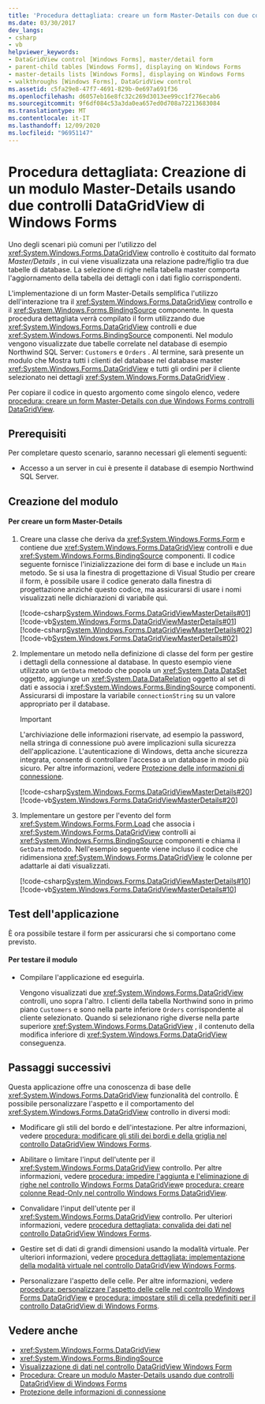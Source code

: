 ```yaml
---
title: 'Procedura dettagliata: creare un form Master-Details con due controlli DataGridView'
ms.date: 03/30/2017
dev_langs:
- csharp
- vb
helpviewer_keywords:
- DataGridView control [Windows Forms], master/detail form
- parent-child tables [Windows Forms], displaying on Windows Forms
- master-details lists [Windows Forms], displaying on Windows Forms
- walkthroughs [Windows Forms], DataGridView control
ms.assetid: c5fa29e8-47f7-4691-829b-0e697a691f36
ms.openlocfilehash: d6057eb16e8fc32c269d3013ee99cc1f276ecab6
ms.sourcegitcommit: 9f6df084c53a3da0ea657ed0d708a72213683084
ms.translationtype: MT
ms.contentlocale: it-IT
ms.lasthandoff: 12/09/2020
ms.locfileid: "96951147"
---
```

# <a name="walkthrough-creating-a-masterdetail-form-using-two-windows-forms-datagridview-controls"></a>Procedura dettagliata: Creazione di un modulo Master-Details usando due controlli DataGridView di Windows Forms

Uno degli scenari più comuni per l'utilizzo del <xref:System.Windows.Forms.DataGridView> controllo è costituito dal formato *Master/Details* , in cui viene visualizzata una relazione padre/figlio tra due tabelle di database. La selezione di righe nella tabella master comporta l'aggiornamento della tabella dei dettagli con i dati figlio corrispondenti.

L'implementazione di un form Master-Details semplifica l'utilizzo dell'interazione tra il <xref:System.Windows.Forms.DataGridView> controllo e il <xref:System.Windows.Forms.BindingSource> componente. In questa procedura dettagliata verrà compilato il form utilizzando due <xref:System.Windows.Forms.DataGridView> controlli e due <xref:System.Windows.Forms.BindingSource> componenti. Nel modulo vengono visualizzate due tabelle correlate nel database di esempio Northwind SQL Server: `Customers` e `Orders` . Al termine, sarà presente un modulo che Mostra tutti i clienti del database nel database master <xref:System.Windows.Forms.DataGridView> e tutti gli ordini per il cliente selezionato nei dettagli <xref:System.Windows.Forms.DataGridView> .

Per copiare il codice in questo argomento come singolo elenco, vedere [procedura: creare un form Master-Details con due Windows Forms controlli DataGridView](create-a-master-detail-form-using-two-datagridviews.md).

## <a name="prerequisites"></a>Prerequisiti

Per completare questo scenario, saranno necessari gli elementi seguenti:

- Accesso a un server in cui è presente il database di esempio Northwind SQL Server.

## <a name="creating-the-form"></a>Creazione del modulo

#### <a name="to-create-a-masterdetail-form"></a>Per creare un form Master-Details

1. Creare una classe che deriva da <xref:System.Windows.Forms.Form> e contiene due <xref:System.Windows.Forms.DataGridView> controlli e due <xref:System.Windows.Forms.BindingSource> componenti. Il codice seguente fornisce l'inizializzazione dei form di base e include un `Main` metodo. Se si usa la finestra di progettazione di Visual Studio per creare il form, è possibile usare il codice generato dalla finestra di progettazione anziché questo codice, ma assicurarsi di usare i nomi visualizzati nelle dichiarazioni di variabile qui.

    [!code-csharp[System.Windows.Forms.DataGridViewMasterDetails#01](~/samples/snippets/csharp/VS_Snippets_Winforms/System.Windows.Forms.DataGridViewMasterDetails/CS/masterdetails.cs#01)]
    [!code-vb[System.Windows.Forms.DataGridViewMasterDetails#01](~/samples/snippets/visualbasic/VS_Snippets_Winforms/System.Windows.Forms.DataGridViewMasterDetails/VB/masterdetails.vb#01)]
    [!code-csharp[System.Windows.Forms.DataGridViewMasterDetails#02](~/samples/snippets/csharp/VS_Snippets_Winforms/System.Windows.Forms.DataGridViewMasterDetails/CS/masterdetails.cs#02)]
    [!code-vb[System.Windows.Forms.DataGridViewMasterDetails#02](~/samples/snippets/visualbasic/VS_Snippets_Winforms/System.Windows.Forms.DataGridViewMasterDetails/VB/masterdetails.vb#02)]

2. Implementare un metodo nella definizione di classe del form per gestire i dettagli della connessione al database. In questo esempio viene utilizzato un `GetData` metodo che popola un <xref:System.Data.DataSet> oggetto, aggiunge un <xref:System.Data.DataRelation> oggetto al set di dati e associa i <xref:System.Windows.Forms.BindingSource> componenti. Assicurarsi di impostare la variabile `connectionString` su un valore appropriato per il database.

    > [!IMPORTANT]
    > L'archiviazione delle informazioni riservate, ad esempio la password, nella stringa di connessione può avere implicazioni sulla sicurezza dell'applicazione. L'autenticazione di Windows, detta anche sicurezza integrata, consente di controllare l'accesso a un database in modo più sicuro. Per altre informazioni, vedere [Protezione delle informazioni di connessione](/dotnet/framework/data/adonet/protecting-connection-information).

    [!code-csharp[System.Windows.Forms.DataGridViewMasterDetails#20](~/samples/snippets/csharp/VS_Snippets_Winforms/System.Windows.Forms.DataGridViewMasterDetails/CS/masterdetails.cs#20)]
    [!code-vb[System.Windows.Forms.DataGridViewMasterDetails#20](~/samples/snippets/visualbasic/VS_Snippets_Winforms/System.Windows.Forms.DataGridViewMasterDetails/VB/masterdetails.vb#20)]

3. Implementare un gestore per l'evento del form <xref:System.Windows.Forms.Form.Load> che associa i <xref:System.Windows.Forms.DataGridView> controlli ai <xref:System.Windows.Forms.BindingSource> componenti e chiama il `GetData` metodo. Nell'esempio seguente viene incluso il codice che ridimensiona <xref:System.Windows.Forms.DataGridView> le colonne per adattarle ai dati visualizzati.

    [!code-csharp[System.Windows.Forms.DataGridViewMasterDetails#10](~/samples/snippets/csharp/VS_Snippets_Winforms/System.Windows.Forms.DataGridViewMasterDetails/CS/masterdetails.cs#10)]
    [!code-vb[System.Windows.Forms.DataGridViewMasterDetails#10](~/samples/snippets/visualbasic/VS_Snippets_Winforms/System.Windows.Forms.DataGridViewMasterDetails/VB/masterdetails.vb#10)]

## <a name="testing-the-application"></a>Test dell'applicazione

È ora possibile testare il form per assicurarsi che si comportano come previsto.

#### <a name="to-test-the-form"></a>Per testare il modulo

- Compilare l'applicazione ed eseguirla.

  Vengono visualizzati due <xref:System.Windows.Forms.DataGridView> controlli, uno sopra l'altro. I clienti della tabella Northwind sono in primo piano `Customers` e sono nella parte inferiore `Orders` corrispondente al cliente selezionato. Quando si selezionano righe diverse nella parte superiore <xref:System.Windows.Forms.DataGridView> , il contenuto della modifica inferiore di <xref:System.Windows.Forms.DataGridView> conseguenza.

## <a name="next-steps"></a>Passaggi successivi

Questa applicazione offre una conoscenza di base delle <xref:System.Windows.Forms.DataGridView> funzionalità del controllo. È possibile personalizzare l'aspetto e il comportamento del <xref:System.Windows.Forms.DataGridView> controllo in diversi modi:

- Modificare gli stili del bordo e dell'intestazione. Per altre informazioni, vedere [procedura: modificare gli stili dei bordi e della griglia nel controllo DataGridView Windows Forms](change-the-border-and-gridline-styles-in-the-datagrid.md).

- Abilitare o limitare l'input dell'utente per il <xref:System.Windows.Forms.DataGridView> controllo. Per altre informazioni, vedere [procedura: impedire l'aggiunta e l'eliminazione di righe nel controllo Windows Forms DataGridView](prevent-row-addition-and-deletion-datagridview.md)e [procedura: creare colonne Read-Only nel controllo Windows Forms DataGridView](how-to-make-columns-read-only-in-the-windows-forms-datagridview-control.md).

- Convalidare l'input dell'utente per il <xref:System.Windows.Forms.DataGridView> controllo. Per ulteriori informazioni, vedere [procedura dettagliata: convalida dei dati nel controllo DataGridView Windows Forms](walkthrough-validating-data-in-the-windows-forms-datagridview-control.md).

- Gestire set di dati di grandi dimensioni usando la modalità virtuale. Per ulteriori informazioni, vedere [procedura dettagliata: implementazione della modalità virtuale nel controllo DataGridView Windows Forms](implementing-virtual-mode-wf-datagridview-control.md).

- Personalizzare l'aspetto delle celle. Per altre informazioni, vedere [procedura: personalizzare l'aspetto delle celle nel controllo Windows Forms DataGridView](customize-the-appearance-of-cells-in-the-datagrid.md) e [procedura: impostare stili di cella predefiniti per il controllo DataGridView di Windows Forms](how-to-set-default-cell-styles-for-the-windows-forms-datagridview-control.md).

## <a name="see-also"></a>Vedere anche

- <xref:System.Windows.Forms.DataGridView>
- <xref:System.Windows.Forms.BindingSource>
- [Visualizzazione di dati nel controllo DataGridView Windows Form](displaying-data-in-the-windows-forms-datagridview-control.md)
- [Procedura: Creare un modulo Master-Details usando due controlli DataGridView di Windows Forms](create-a-master-detail-form-using-two-datagridviews.md)
- [Protezione delle informazioni di connessione](/dotnet/framework/data/adonet/protecting-connection-information)
